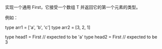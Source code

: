 实现一个通用 First<T>，它接受一个数组 T 并返回它的第一个元素的类型。

例如：

type arr1 = ['a', 'b', 'c']
type arr2 = [3, 2, 1]

type head1 = First<arr1> // expected to be 'a'
type head2 = First<arr2> // expected to be 3
